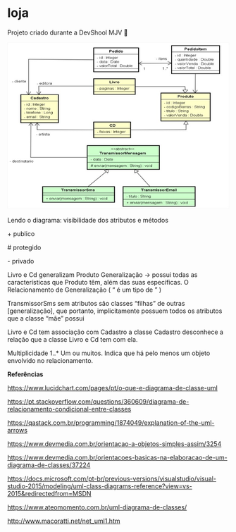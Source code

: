 # loja
Projeto criado durante a DevShool MJV 🚀

![Diagrama do Sistema](https://github.com/Prissie/loja/blob/master/diagrama.jpeg)




Lendo o diagrama:
visibilidade dos atributos e métodos

 \+ publico
 
 \# protegido
 
 \- privado


Livro e Cd generalizam Produto
Generalização -> possui todas as características que Produto têm, além das suas específicas.
O Relacionamento de Generalização ( “ é um tipo de ” )

TransmissorSms
sem atributos são classes “filhas” de outras [generalização], que portanto, implicitamente possuem todos os atributos que a classe “mãe” possui

Livro e Cd tem associação com Cadastro
a classe Cadastro desconhece a relação que a classe Livro e Cd tem com ela.

Multiplicidade
1..*  Um ou muitos. Indica que há pelo menos um
objeto envolvido no relacionamento.




**Referências**

https://www.lucidchart.com/pages/pt/o-que-e-diagrama-de-classe-uml

https://pt.stackoverflow.com/questions/360609/diagrama-de-relacionamento-condicional-entre-classes

https://qastack.com.br/programming/1874049/explanation-of-the-uml-arrows

https://www.devmedia.com.br/orientacao-a-objetos-simples-assim/3254

https://www.devmedia.com.br/orientacoes-basicas-na-elaboracao-de-um-diagrama-de-classes/37224

https://docs.microsoft.com/pt-br/previous-versions/visualstudio/visual-studio-2015/modeling/uml-class-diagrams-reference?view=vs-2015&redirectedfrom=MSDN

https://www.ateomomento.com.br/uml-diagrama-de-classes/

http://www.macoratti.net/net_uml1.htm
